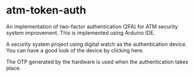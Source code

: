 # atm-token-auth
An implementation of two-factor authentication (2FA) for ATM security system improvement. This is implemented using Arduino IDE.

A security system project using digital watch as the authentication device. You can have a good look of the device by clicking here.

The OTP generated by the hardware is used when the authentication takes place.
